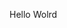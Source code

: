 Hello Wolrd


































































































































































































































































































































































































































































































































































































































































































































































































































































































































































































































































































































































































































































































































































































































































































































































































































































































































































































































































































































































































































































































































































































































































































































































































































































































































































































































































































































































































































